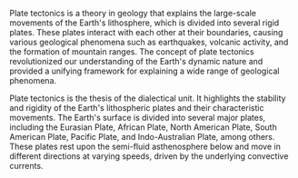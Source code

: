 

Plate tectonics is a theory in geology that explains the large-scale movements of the Earth's lithosphere, which is divided into several rigid plates. These plates interact with each other at their boundaries, causing various geological phenomena such as earthquakes, volcanic activity, and the formation of mountain ranges. The concept of plate tectonics revolutionized our understanding of the Earth's dynamic nature and provided a unifying framework for explaining a wide range of geological phenomena.

Plate tectonics is the thesis of the dialectical unit. It highlights the stability and rigidity of the Earth's lithospheric plates and their characteristic movements. The Earth's surface is divided into several major plates, including the Eurasian Plate, African Plate, North American Plate, South American Plate, Pacific Plate, and Indo-Australian Plate, among others. These plates rest upon the semi-fluid asthenosphere below and move in different directions at varying speeds, driven by the underlying convective currents.


